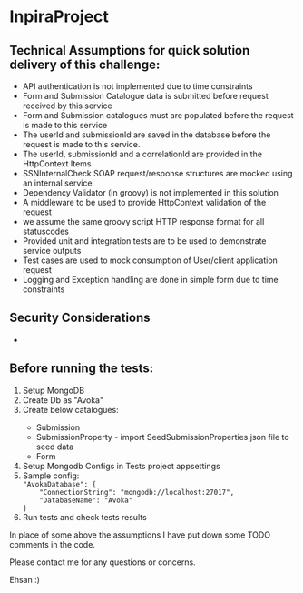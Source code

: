 # InpiraProject

## Technical Assumptions for quick solution delivery of this challenge:
<ul>
	<li>API authentication is not implemented due to time constraints</li>
	<li>Form and Submission Catalogue data is submitted before request received by this service</li>
	<li>Form and Submission catalogues must are populated before the request is made to this service</li>
	<li>The userId and submissionId are saved in the database before the request is made to this service.</li>
	<li>The userId, submissionId and a correlationId are provided in the HttpContext Items</li>
	<li>SSNInternalCheck SOAP request/response structures are mocked using an internal service</li>
	<li>Dependency Validator (in groovy) is not implemented in this solution</li>
	<li>A middleware to be used to provide HttpContext validation of the request</li>
	<li>we assume the same groovy script HTTP response format for all statuscodes</li>
	<li>Provided unit and integration tests are to be used to demonstrate service outputs</li>
	<li>Test cases are used to mock consumption of User/client application request</li>
	<li>Logging and Exception handling are done in simple form due to time constraints</li>
</ul>

## Security Considerations
*

## Before running the tests:

<ol>	
	<li>Setup MongoDB </li>
		<li> Create Db as "Avoka"</li>
		<li> Create below catalogues:</li>
			<ul>
				<li>Submission</li>
				<li>SubmissionProperty - import SeedSubmissionProperties.json file to seed data</li>
				<li>Form</li>
			</ul>
		<li>Setup Mongodb Configs in Tests project appsettings</li>
		<li>Sample config:</li>
<code>"AvokaDatabase": {
	"ConnectionString": "mongodb://localhost:27017",
	"DatabaseName": "Avoka"
}
</code>
	<li>Run tests and check tests results</li>
</ol>

In place of some above the assumptions I have put down some TODO comments in the code.

Please contact me for any questions or concerns.

Ehsan :)